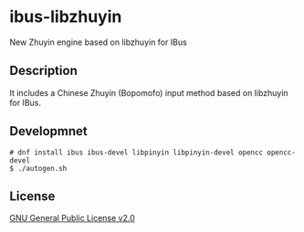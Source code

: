 # ibus-libzhuyin

New Zhuyin engine based on libzhuyin for IBus

## Description
It includes a Chinese Zhuyin (Bopomofo) input method based on libzhuyin for IBus.

## Developmnet

```
# dnf install ibus ibus-devel libpinyin libpinyin-devel opencc opencc-devel
$ ./autogen.sh
```
## License

[GNU General Public License v2.0](./COPYING)
